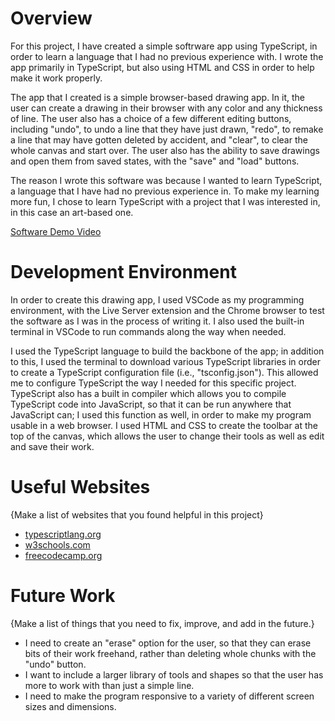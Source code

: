 # Overview

For this project, I have created a simple softrware app using TypeScript, in order to learn a language that I had no previous experience with. I wrote the app primarily in TypeScript, but also using HTML and CSS in order to help make it work properly.

The app that I created is a simple browser-based drawing app. In it, the user can create a drawing in their browser with any color and any thickness of line. The user also has a choice of a few different editing buttons, including "undo", to undo a line that they have just drawn, "redo", to remake a line that may have gotten deleted by accident, and "clear", to clear the whole canvas and start over. The user also has the ability to save drawings and open them from saved states, with the "save" and "load" buttons.

The reason I wrote this software was because I wanted to learn TypeScript, a language that I have had no previous experience in. To make my learning more fun, I chose to learn TypeScript with a project that I was interested in, in this case an art-based one.

[Software Demo Video](https://www.youtube.com/watch?v=gkHBXcFWPxo)

# Development Environment

In order to create this drawing app, I used VSCode as my programming environment, with the Live Server extension and the Chrome browser to test the software as I was in the process of writing it. I also used the built-in terminal in VSCode to run commands along the way when needed.

I used the TypeScript language to build the backbone of the app; in addition to this, I used the terminal to download various TypeScript libraries in order to create a TypeScript configuration file (i.e., "tsconfig.json"). This allowed me to configure TypeScript the way I needed for this specific project. TypeScript also has a built in compiler which allows you to compile TypeScript code into JavaScript, so that it can be run anywhere that JavaScript can; I used this function as well, in order to make my program usable in a web browser. I used HTML and CSS to create the toolbar at the top of the canvas, which allows the user to change their tools as well as edit and save their work.

# Useful Websites

{Make a list of websites that you found helpful in this project}

- [typescriptlang.org](https://www.typescriptlang.org/docs/)
- [w3schools.com](https://www.w3schools.com/typescript/)
- [freecodecamp.org](https://www.freecodecamp.org/news/learn-typescript-beginners-guide/)

# Future Work

{Make a list of things that you need to fix, improve, and add in the future.}

- I need to create an "erase" option for the user, so that they can erase bits of their work freehand, rather than deleting whole chunks with the "undo" button.
- I want to include a larger library of tools and shapes so that the user has more to work with than just a simple line.
- I need to make the program responsive to a variety of different screen sizes and dimensions.